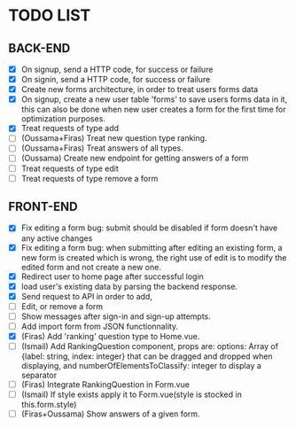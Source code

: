 # TODO LIST


## BACK-END

- [x] On signup, send a HTTP code, for success or failure
- [x] On signin, send a HTTP code, for success or failure
- [x] Create new forms architecture, in order to treat users forms data
- [x] On signup, create a new user table 'forms' to save users forms data in it, this can also be done when new user creates a form for the first time for optimization purposes.
- [x] Treat requests of type add
- [ ] (Oussama+Firas) Treat new question type ranking.
- [ ] (Oussama+Firas) Treat answers of all types.
- [ ] (Oussama) Create new endpoint for getting answers of a form
- [ ] Treat requests of type edit
- [ ] Treat requests of type  remove a form

## FRONT-END

- [x] Fix editing a form bug: submit should be disabled if form doesn't have any active changes
- [x] Fix editing a form bug: when submitting after editing an existing form, a new form is created which is wrong, the right use of edit is to modify the edited form and not create a new one.
- [x] Redirect user to home page after successful login
- [x] load user's existing data by parsing the backend response.
- [x] Send request to API in order to add,
- [ ] Edit, or remove a form
- [ ] Show messages after sign-in and sign-up attempts.
- [ ] Add import form from JSON functionnality.
- [x] (Firas) Add 'ranking' question type to Home.vue.
- [ ] (Ismail) Add RankingQuestion component, props are: options: Array of {label: string, index: integer} that can be dragged and dropped when displaying, and numberOfElementsToClassify: integer to display a separator
- [ ] (Firas) Integrate RankingQuestion in Form.vue
- [ ] (Ismail) If style exists apply it to Form.vue(style is stocked in this.form.style)
- [ ] (Firas+Oussama) Show answers of a given form.
